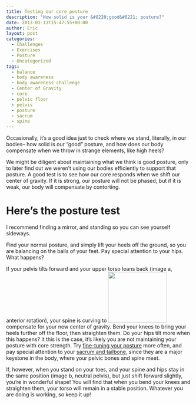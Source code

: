 ```yaml
---
title: Testing our core posture
description: "How solid is your &#8220;good&#8221; posture?"
date: 2013-01-13T15:47:55+00:00
author: Eric
layout: post
categories:
  - Challenges
  - Exercises
  - Posture
  - Uncategorized
tags:
  - balance
  - body awareness
  - body awareness challenge
  - Center of Gravity
  - core
  - pelvic floor
  - pelvis
  - posture
  - sacrum
  - spine
---
```


Occasionally, it&#8217;s a good idea just to check where we stand,
literally, in our bodies&#8211; how solid is our &#8220;good&#8221;
posture, and how does our body compensate when we throw in strange
elements, like high heels?

We might be diligent about maintaining what we think is good posture,
only to later find out we weren&#8217;t using our bodies efficiently to
support that posture. A good test is to see how our core responds when
we shift our center of gravity. If it is strong, our posture will not
be phased, but if it is weak, our body will compensate by contorting.


# Here&#8217;s the posture test

I recommend finding a mirror, and standing so you can see yourself sideways.

Find your normal posture, and simply lift your heels off the ground,
so you are balancing on the balls of your feet. Pay special attention
to your hips. What happens?

If your pelvis tilts forward and your upper torso leans back (image a,
anterior rotation), your spine is curving to [<img class="alignright
size-full wp-image-353756" title="anterior pelvic tilt" alt=""
src="http://tangobreath.com/wp-content/uploads/2013/01/anterior-pelvic-tilt.jpg"
width="160" height="137"
/>](http://tangobreath.com/wp-content/uploads/2013/01/anterior-pelvic-tilt.jpg)compensate
for your new center of gravity. Bend your knees to bring your heels
further off the floor, then straighten them. Do your hips tilt more
when this happens? It this is the case, it&#8217;s likely you are not
maintaining your posture with core strength. Try <a title="Fine-tune
your posture" href="http://tangobreath.com/fine-tune-your-posture/"
target="_blank">fine-tuning your posture</a> more often, and
pay special attention to your <a title="Aligning our sacrum"
href="http://tangobreath.com/aligning-our-sacrum/" target="_blank">sacrum
and tailbone</a>, since they are a major keystone in the body, where
your pelvic bones and spine meet.

If, however, when you stand on your toes, and your spine and hips stay
in the same position (image b, neutral pelvis), but just shift forward
slightly, you&#8217;re in wonderful shape! You will find that when you
bend your knees and straighten them, your torso will remain in a stable
position. Whatever you are doing is working, so keep it up!
